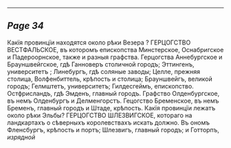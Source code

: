 

---
*Page 34*
---

Какїя провинцїи находятся около рѣки Везера ?
ГЕРЦОГСТВО ВЕСТФАЛЬСКОЕ, въ которомъ епископства Минстерское, Оснабригское и Падероорнское, также и разныя графства. Герцогства Аннебургское и Брауншвейгское, гдѣ Ганноверъ столичной городъ; Эттингенъ, университетъ ; Линебургъ, гдѣ соляные заводы; Целле, прежняя столица, Волфенбиттель, крѣпость и столица; Брауншвейгъ, великой городъ; Гелмштетъ, университетъ; Гилдесгеймъ, епископство. Остфрисландъ, гдѣ Эмденъ, главный городъ. Графство Олденбургское, въ немъ Олденбургъ и Делменгорстъ. Гецогство Бременское, въ немъ Бременъ, главный городъ и Штаде, крѣпость. Какїя провинцїи лежатъ около рѣки Эльбы? ГЕРЦОГСТВО ШЛЕЗВИГСКОЕ, котораго на ландкартахъ о сѣверныхъ королевствахъ искать должно. Въ ономъ Фленсбургъ, крѣпость и портъ; Шлезвигъ, главный городъ; и Готторпъ,
*изрядной*